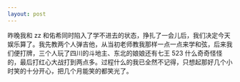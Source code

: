 ```yaml
---
layout: post
---
```


昨晚我和 zz 和佑希同时陷入了学不进去的状态，挣扎了一会儿后，我们决定今天娱乐算了。我先教两个人弹吉他，从当初老师教我那样一点一点来学和弦，后来我们便打牌，三个人玩了四川的斗地主、东北的娘娘还有七王 523 什么奇奇怪怪的，最后打红心大战打到两点多。过程什么的我已全然不记得，只想起那好几个小时笑的十分开心，把几个月能笑的都笑光了。
